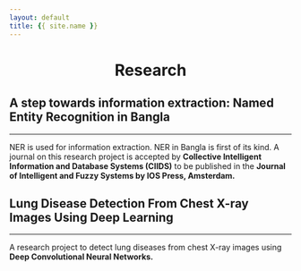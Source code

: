 ```yaml
---
layout: default
title: {{ site.name }}
---
```


<div id="home">
  <h1 style="text-align:center;">Research</h1>
</div>

## A step towards information extraction: Named Entity Recognition in Bangla

---

NER is used for information extraction. NER in Bangla is first of its kind. A journal on this research project is accepted by **Collective Intelligent Information and Database Systems (CIIDS)** to be published in the **Journal of Intelligent and Fuzzy Systems by IOS Press, Amsterdam.**

## Lung Disease Detection From Chest X-ray Images Using Deep Learning

---

A research project to detect lung diseases from chest X-ray images using **Deep Convolutional Neural Networks.**
